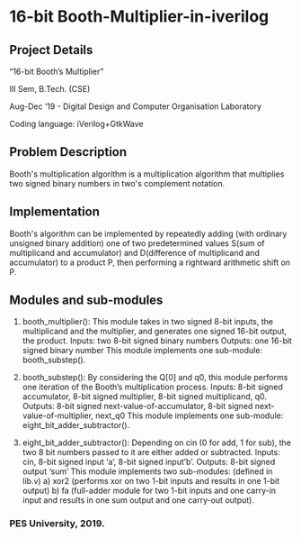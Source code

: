 # 16-bit Booth-Multiplier-in-iverilog

## Project Details

“16-bit Booth’s Multiplier”

III Sem, B.Tech. (CSE)

Aug-Dec ‘19 - Digital Design and Computer Organisation Laboratory

Coding language: iVerilog+GtkWave

## Problem Description

Booth's multiplication algorithm is a multiplication algorithm that multiplies two signed binary numbers in two's complement 
notation.

## Implementation

Booth's algorithm can be implemented by repeatedly adding (with ordinary unsigned binary addition) one of two predetermined 
values S(sum of multiplicand and accumulator) and D(difference of multiplicand and accumulator) to a product P, then performing a rightward arithmetic shift on P.

## Modules and sub-modules
    
1. booth_multiplier(): This module takes in two signed 8-bit inputs, the multiplicand and the multiplier, and generates one signed 16-bit output, the product.
Inputs: two 8-bit signed binary numbers
Outputs: one 16-bit signed binary number
This module implements one sub-module: booth_substep().
       
2. booth_substep(): By considering the Q[0] and q0, this module performs one iteration of the Booth’s multiplication process.
Inputs: 8-bit signed accumulator, 8-bit signed multiplier, 8-bit signed multiplicand, q0.
Outputs: 8-bit signed next-value-of-accumulator, 8-bit signed next-value-of-multiplier, next_q0
This module implements one sub-module: eight_bit_adder_subtractor().
       
3. eight_bit_adder_subtractor(): Depending on cin (0 for add, 1 for sub), the two 8 bit numbers passed to it are either added or subtracted.
Inputs: cin, 8-bit signed input ‘a’, 8-bit signed input’b’.
Outputs: 8-bit signed output ‘sum’
This module implements two sub-modules: (defined in lib.v)
a) xor2 (performs xor on two 1-bit inputs and results in one 1-bit output)
b) fa (full-adder module for two 1-bit inputs and one carry-in input and results in one sum output and one carry-out output).

### PES University, 2019.
